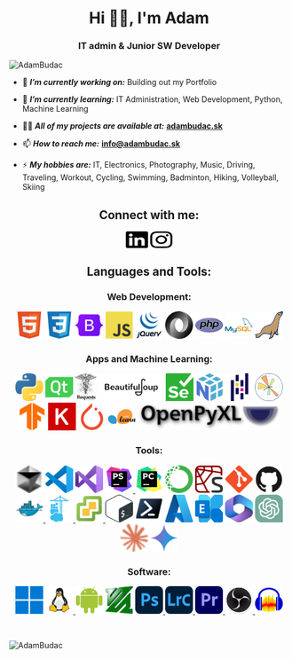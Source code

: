 <h1 align="center">Hi 👋🏻, I'm Adam</h1>
<h3 align="center">IT admin & Junior SW Developer</h3>
<p align="left"> <img src="https://komarev.com/ghpvc/?username=AdamBudac&label=Profile%20views&color=0e75b6&style=flat" alt="AdamBudac" /> </p>

- 🔭 ***I’m currently working on:*** Building out my Portfolio
 
- 🌱 ***I’m currently learning:*** IT Administration, Web Development, Python, Machine Learning

- 👨‍💻 ***All of my projects are available at:*** **[adambudac.sk](https://adambudac.sk/)**

- 📫 ***How to reach me:*** **info@adambudac.sk**

- ⚡ ***My hobbies are:***  IT, Electronics, Photography, Music, Driving, Traveling, Workout, Cycling, Swimming, Badminton, Hiking, Volleyball, Skiing

<h2 align="center">Connect with me:</h2>
<p align="center">
    <a href="https://www.linkedin.com/in/adambudac/" target="blank"><img align="center" src="icons/linkedin.svg" alt="https://www.linkedin.com/in/adambudac/" width="40" height="30" /></a>
    <a href="https://instagram.com/adam.budac.photo" target="blank"><img align="center" src="icons/instagram.svg" alt="adam.budac.photo" width="40" height="30" /></a>
</p>
<h2 align="center">Languages and Tools:</h3>
<h3 align="center">Web Development:</h3>
<p align="center">
    <a href="https://www.w3.org/html/" target="_blank"> <img src="icons/html5-original.svg" alt="html 5" width="50" height="50"/></a>
    <a href="https://www.w3.org/Style/CSS/" target="_blank"> <img src="icons/css3-original.svg" alt="css 3" width="50" height="50"/></a>
    <a href="https://getbootstrap.com/" target="_blank"> <img src="icons/bootstrap-original.svg" alt="bootstrap 5" width="50" height="50"/></a>
    <a href="https://developer.mozilla.org/en-US/docs/Web/JavaScript" target="_blank"> <img src="icons/javascript-original.svg" alt="javascript" width="50" height="50"/></a>
    <a href="https://jquery.com/" target="_blank"> <img src="icons/jquery-original-wordmark.svg" alt="jquery" width="50" height="50"/></a>
    <a href="https://www.json.org/json-en.html" target="_blank"> <img src="icons/json.svg" alt="json" width="50" height="50"/></a>
    <a href="https://www.php.net/" target="_blank"> <img src="icons/php-original.svg" alt="php 8" width="50" height="50"/></a> 
    <a href="https://www.mysql.com/" target="_blank"> <img src="icons/mysql-original-wordmark.svg" alt="mysql" width="50" height="50"/></a> 
    <a href="https://mariadb.org/" target="_blank"> <img src="icons/mariadb-icon.svg" alt="mariadb" width="50" height="50"/></a> 
    <!--
    <a href="https://learn.microsoft.com/en-us/dotnet/csharp/" target="_blank"> <img src="icons/csharp-original.svg" alt="c sharp" width="50" height="50"/></a> 
    <a href="https://dotnet.microsoft.com/" target="_blank"> <img src="icons/dot-net-original-wordmark.svg" alt="dotnet" width="50" height="50"/></a>
    <a href="https://www.microsoft.com/en-us/sql-server/" target="_blank"> <img src="icons/microsoftsqlserver-original-wordmark.svg" alt="ms sql server" width="50" height="50"/></a> 
    -->
</p>
<h3 align="center">Apps and Machine Learning:</h3>
<p align="center">
    <a href="https://www.python.org" target="_blank"> <img src="icons/python.svg" alt="python" width="50" height="50"/></a>
    <a href="https://doc.qt.io/qtforpython-6/" target="_blank"> <img src="icons/qt-original.svg" alt="qt/pyside6" width="50" height="50"/></a>
    <a href="https://requests.readthedocs.io/en/latest/" target="_blank"> <img src="icons/requests-sidebar.png" alt="requests" height="50"/></a>
    <a href="https://www.crummy.com/software/BeautifulSoup/bs4/doc/" target="_blank"> <img src="icons/beautifulsoup4.png" alt="beautifulsoup4" height="50"/></a>
    <a href="https://www.selenium.dev/" target="_blank"> <img src="icons/selenium.svg" alt="selenium" width="50" height="50"/></a>
    <a href="https://numpy.org/" target="_blank"> <img src="icons/numpy-original.svg" alt="numpy" width="50" height="50"/></a>
    <a href="https://pandas.pydata.org/" target="_blank"> <img src="icons/pandas-original.svg" alt="pandas" width="50" height="50"/></a>
    <a href="https://matplotlib.org/" target="_blank"> <img src="icons/matplotlib-1.svg" alt="matplotlib" width="50" height="50"/></a>
    <a href="https://www.tensorflow.org/" target="_blank"> <img src="icons/tensorflow-original.svg" alt="tensorflow" width="50" height="50"/></a>
    <a href="https://keras.io/" target="_blank"> <img src="icons/keras-original.svg" alt="keras" width="50" height="50"/></a>
    <a href="https://pytorch.org/" target="_blank"> <img src="icons/pytorch-original.svg" alt="pytorch" width="50" height="50"/></a>
    <a href="https://scikit-learn.org/" target="_blank"> <img src="icons/scikitlearn-original.svg" alt="scikit learn" width="50" height="50"/></a>
    <a href="https://openpyxl.readthedocs.io/en/stable/" target="_blank"> <img src="icons/openpyxl.png" alt="openpyxl" height="50"/></a>
    <!--
    <a href="https://scipy.org/" target="_blank"> <img src="https://scipy.org/images/logo.svg" alt="scipy" width="50" height="50"/></a>
    <a href="https://seaborn.pydata.org/" target="_blank"> <img src="https://cdn.worldvectorlogo.com/logos/seaborn-1.svg" alt="seaborn" width="50" height="50"/></a>
    <a href="https://plotly.com/" target="_blank"> <img src="https://upload.wikimedia.org/wikipedia/commons/8/8a/Plotly-logo.png" alt="plotly" width="100"/></a>
    <a href="https://bokeh.org/" target="_blank"> <img src="https://raw.githubusercontent.com/bokeh/pm/main/assets/logos/SVG/bokeh-logo-black-text-no-padding.svg" alt="bokeh" width="50" height="50"/></a>
    <a href="https://flask.palletsprojects.com/en/3.0.x/" target="_blank"> <img src="https://raw.githubusercontent.com/devicons/devicon/master/icons/flask/flask-original.svg" alt="flask" width="50" height="50"/></a>
    <a href="https://www.djangoproject.com/" target="_blank"> <img src="https://raw.githubusercontent.com/devicons/devicon/master/icons/django/django-plain-wordmark.svg" alt="django" width="50" height="50"/></a>
    <a href="https://fastapi.tiangolo.com/" target="_blank"> <img src="https://cdn.worldvectorlogo.com/logos/fastapi-1.svg" alt="fastapi" width="50" height="50"/></a>
    <a href="https://opencv.org/" target="_blank"> <img src="https://raw.githubusercontent.com/devicons/devicon/master/icons/opencv/opencv-original.svg" alt="scikit learn" width="50" height="50"/></a>
    <a href="https://www.modular.com/max/mojo" target="_blank"> <img src="icons/mojo.svg" alt="mojo" width="50" height="50"/></a>
    -->
</p>
<h3 align="center">Tools:</h3>
<p align="center">
    <a href="https://www.cursor.com/" target="_blank"> <img src="icons/cursor.svg" alt="cursor" width="50" height="50"/></a>
    <a href="https://code.visualstudio.com/" target="_blank"> <img src="icons/vscode-original.svg" alt="visual studio code" width="50" height="50"/></a>
    <a href="https://visualstudio.microsoft.com/" target="_blank"> <img src="icons/visualstudio-original.svg" alt="visual studio" width="50" height="50"/></a>
    <a href="https://www.jetbrains.com/phpstorm/" target="_blank"> <img src="icons/phpstorm-original.svg" alt="phpstorm" width="50" height="50"/> </a>
    <a href="https://www.jetbrains.com/pycharm/" target="_blank"> <img src="icons/pycharm-original.svg" alt="pycharm" width="50" height="50"/></a>
    <a href="https://www.anaconda.com/" target="_blank"> <img src="icons/anaconda-original.svg" alt="anaconda" width="50" height="50"/></a>
    <a href="https://www.spyder-ide.org/" target="_blank"> <img src="icons/spyder-original.svg" alt="spyder" width="50" height="50"/></a>
    <a href="https://git-scm.com/" target="_blank"> <img src="icons/git-original.svg" alt="git" width="50" height="50"/></a>
    <a href="https://github.com/" target="_blank"> <img src="icons/github-original.svg" alt="github" width="50" height="50"/> </a>
    <a href="https://www.docker.com/" target="_blank"> <img src="icons/docker-original.svg" alt="docker" width="50" height="50"/> </a>
    <a href="https://www.portainer.io/" target="_blank"> <img src="icons/portainer-original.svg" alt="portainer" width="50" height="50"/> </a>
    <a href="https://www.vmware.com/" target="_blank"> <img src="icons/vmware-vcenter.png" alt="vmware esxi" width="50" height="50"/> </a>
    <a href="https://www.gnu.org/software/bash/" target="_blank"> <img src="icons/bash.svg" alt="bash" width="50" height="50"/></a>
    <a href="https://learn.microsoft.com/en-us/powershell/" target="_blank"> <img src="icons/powershell.svg" alt="powershell" width="50" height="50"/></a>
    <a href="https://azure.microsoft.com/en-us/" target="_blank"> <img src="icons/microsoft-azure.svg" alt="microsoft azure" width="50" height="50"/></a>
    <a href="https://www.microsoft.com/en-us/microsoft-365/exchange/email" target="_blank"> <img src="icons/microsoft-exchange.svg" alt="microsoft exchange" width="50" height="50"/></a>
    <a href="https://www.microsoft.com/en-us/microsoft-365" target="_blank"> <img src="icons/microsoft-365.svg" alt="microsoft 365" width="50" height="50"/></a>
    <a href="https://openai.com/index/chatgpt/" target="_blank"> <img src="icons/chatgpt.svg" alt="chatgpt" width="50" height="50"/></a>
    <a href="https://claude.ai/" target="_blank"> <img src="icons/claude.svg" alt="claude" width="50" height="50"/></a>
    <a href="https://gemini.google.com/" target="_blank"> <img src="icons/google-gemini.svg" alt="gemini" width="50" height="50"/></a>
</p>
<h3 align="center">Software:</h3>
<p align="center">
    <a href="https://www.microsoft.com/en-us/windows?r=1" target="_blank"> <img src="icons/windows11-original.svg" alt="windows" width="50" height="50"/></a>
    <a href="https://www.linux.org/" target="_blank"> <img src="icons/icon-linux.svg" alt="linux" width="50" height="50"/> </a>
    <a href="https://www.android.com/" target="_blank"> <img src="icons/android-icon.svg" alt="android" width="50" height="50"/></a>
    <a href="https://ffmpeg.org/" target="_blank"> <img src="icons/ffmpeg-icon.svg" alt="ffmpeg" width="50" height="50"/></a>
    <a href="https://www.adobe.com/sk/products/photoshop.html" target="_blank"> <img src="icons/adobe-photoshop.svg" alt="adobe photoshop" width="50" height="50"/> </a>
    <a href="https://www.adobe.com/products/photoshop-lightroom-classic.html" target="_blank"> <img src="icons/adobe-lightroom_classic.svg" alt="adobe lightroom classic" width="50" height="50"/> </a>
    <a href="https://www.adobe.com/sk/products/premiere.html" target="_blank"> <img src="icons/adobe-premiere_pro.svg" alt="adobe premiere pro" width="50" height="50"/> </a>
    <a href="https://obsproject.com/" target="_blank"> <img src="icons/obsstudio.svg" alt="obs studio" width="50" height="50"/> </a>
    <a href="https://www.audacityteam.org/" target="_blank"> <img src="icons/Audacity_Logo_nofilter.svg" alt="audacity" width="50" height="50"/> </a>
</p>
<br>
<p><img align="left" src="https://github-readme-stats.vercel.app/api/top-langs?username=AdamBudac&show_icons=true&locale=en&layout=compact" alt="AdamBudac" /></p>

<!-- Created with https://rahuldkjain.github.io/gh-profile-readme-generator/ -->
<!-- Created with https://github.com/devicons/devicon/tree/master -->
<!-- Created with https://github.com/get-icon/geticon -->
<!-- Created with https://github.com/walkxcode/dashboard-icons -->
<!-- Created with https://www.vectorlogo.zone/ -->
<!-- Created with https://logosear.ch/search.html -->
<!-- Created with https://worldvectorlogo.com/ -->
<!-- Created with https://www.svgrepo.com/ -->
